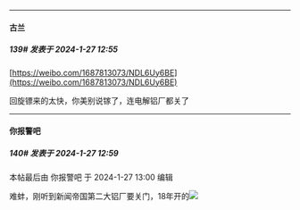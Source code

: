
*****

####  古兰  
##### 139#       发表于 2024-1-27 12:55

[https://weibo.com/1687813073/NDL6Uy6BE](https://weibo.com/1687813073/NDL6Uy6BE)

回旋镖来的太快，你美别说镓了，连电解铝厂都关了

*****

####  你报警吧  
##### 140#       发表于 2024-1-27 12:59

 本帖最后由 你报警吧 于 2024-1-27 13:00 编辑 

难蚌，刚听到新闻帝国第二大铝厂要关门，18年开的<img src="https://static.saraba1st.com/image/smiley/face2017/067.png" referrerpolicy="no-referrer">

